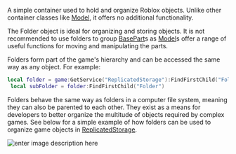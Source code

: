 A simple container used to hold and organize Roblox objects. Unlike other container classes like [Model](https://developer.roblox.com/en-us/api-reference/class/Model), it offers no additional functionality.

The Folder object is ideal for organizing and storing objects. It is not recommended to use folders to group [BasePart](https://developer.roblox.com/en-us/api-reference/class/BasePart)s as [Model](https://developer.roblox.com/en-us/api-reference/class/Model)s offer a range of useful functions for moving and manipulating the parts.

Folders form part of the game's hierarchy and can be accessed the same way as any object. For example:

```lua
local folder = game:GetService("ReplicatedStorage"):FindFirstChild("Folder")
 local subFolder = folder:FindFirstChild("Folder")
``` 

Folders behave the same way as folders in a computer file system, meaning they can also be parented to each other. They exist as a means for developers to better organize the multitude of objects required by complex games. See below for a simple example of how folders can be used to organize game objects in [ReplicatedStorage](https://developer.roblox.com/en-us/api-reference/class/ReplicatedStorage).

![enter image description here](https://developer.roblox.com/assets/blt847013d8fcc8beb3/addFolder.png)